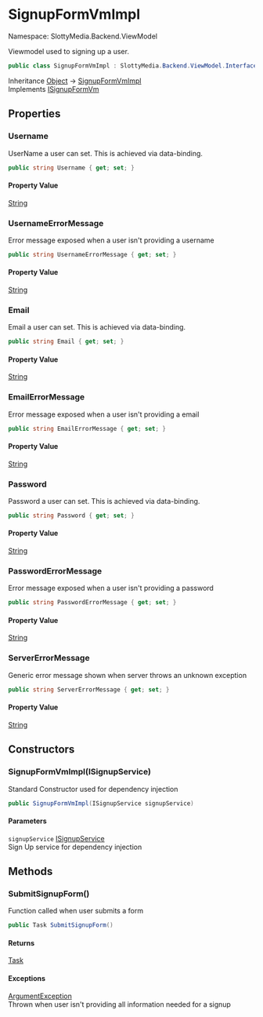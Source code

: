 # SignupFormVmImpl

Namespace: SlottyMedia.Backend.ViewModel

Viewmodel used to signing up a user.

```csharp
public class SignupFormVmImpl : SlottyMedia.Backend.ViewModel.Interfaces.ISignupFormVm
```

Inheritance [Object](https://docs.microsoft.com/en-us/dotnet/api/system.object) → [SignupFormVmImpl](./slottymedia.backend.viewmodel.signupformvmimpl.md)<br>
Implements [ISignupFormVm](./slottymedia.backend.viewmodel.interfaces.isignupformvm.md)

## Properties

### **Username**

UserName a user can set. This is achieved via data-binding.

```csharp
public string Username { get; set; }
```

#### Property Value

[String](https://docs.microsoft.com/en-us/dotnet/api/system.string)<br>

### **UsernameErrorMessage**

Error message exposed when a user isn't providing a username

```csharp
public string UsernameErrorMessage { get; set; }
```

#### Property Value

[String](https://docs.microsoft.com/en-us/dotnet/api/system.string)<br>

### **Email**

Email a user can set. This is achieved via data-binding.

```csharp
public string Email { get; set; }
```

#### Property Value

[String](https://docs.microsoft.com/en-us/dotnet/api/system.string)<br>

### **EmailErrorMessage**

Error message exposed when a user isn't providing a email

```csharp
public string EmailErrorMessage { get; set; }
```

#### Property Value

[String](https://docs.microsoft.com/en-us/dotnet/api/system.string)<br>

### **Password**

Password a user can set. This is achieved via data-binding.

```csharp
public string Password { get; set; }
```

#### Property Value

[String](https://docs.microsoft.com/en-us/dotnet/api/system.string)<br>

### **PasswordErrorMessage**

Error message exposed when a user isn't providing a password

```csharp
public string PasswordErrorMessage { get; set; }
```

#### Property Value

[String](https://docs.microsoft.com/en-us/dotnet/api/system.string)<br>

### **ServerErrorMessage**

Generic error message shown when server throws an unknown exception

```csharp
public string ServerErrorMessage { get; set; }
```

#### Property Value

[String](https://docs.microsoft.com/en-us/dotnet/api/system.string)<br>

## Constructors

### **SignupFormVmImpl(ISignupService)**

Standard Constructor used for dependency injection

```csharp
public SignupFormVmImpl(ISignupService signupService)
```

#### Parameters

`signupService` [ISignupService](./slottymedia.backend.services.interfaces.isignupservice.md)<br>
Sign Up service for dependency injection

## Methods

### **SubmitSignupForm()**

Function called when user submits a form

```csharp
public Task SubmitSignupForm()
```

#### Returns

[Task](https://docs.microsoft.com/en-us/dotnet/api/system.threading.tasks.task)<br>

#### Exceptions

[ArgumentException](https://docs.microsoft.com/en-us/dotnet/api/system.argumentexception)<br>
Thrown when user isn't providing all information needed for a signup
